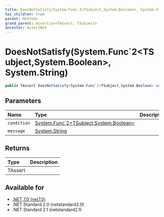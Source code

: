 ```yaml
---
title: DoesNotSatisfy(System.Func`2<TSubject,System.Boolean>, System.String)
has_children: true
parent: Methods
grand_parent: Assertion<TAssert, TSubject>
ancestor: AssertNet
---
```

# DoesNotSatisfy(System.Func`2&lt;TSubject,System.Boolean&gt;, System.String)

```csharp
public TAssert DoesNotSatisfy(System.Func`2<TSubject,System.Boolean> condition, System.String message);
```

## Parameters
|Name|Type|Description|
|:-|:-|:-|
|`condition`|[System.Func`2<TSubject,System.Boolean>](https://learn.microsoft.com/en-us/dotnet/api/system.func-2<tsubject,system.boolean>)||
|`message`|[System.String](https://learn.microsoft.com/en-us/dotnet/api/system.string)||

## Returns
|Type|Description|
|:-|:-|
|TAssert||

## Available for
- [.NET 7.0 (net7.0)](https://versionsof.net/core/7.0/)
- .NET Standard 2.0 (netstandard2.0)
- .NET Standard 2.1 (netstandard2.1)
